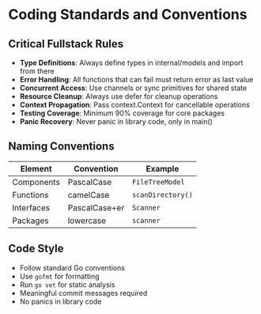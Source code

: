# Coding Standards and Conventions

## Critical Fullstack Rules
- **Type Definitions**: Always define types in internal/models and import from there
- **Error Handling**: All functions that can fail must return error as last value
- **Concurrent Access**: Use channels or sync primitives for shared state
- **Resource Cleanup**: Always use defer for cleanup operations
- **Context Propagation**: Pass context.Context for cancellable operations
- **Testing Coverage**: Minimum 90% coverage for core packages
- **Panic Recovery**: Never panic in library code, only in main()

## Naming Conventions
| Element | Convention | Example |
|---------|------------|---------|
| Components | PascalCase | `FileTreeModel` |
| Functions | camelCase | `scanDirectory()` |
| Interfaces | PascalCase+er | `Scanner` |
| Packages | lowercase | `scanner` |

## Code Style
- Follow standard Go conventions
- Use `gofmt` for formatting
- Run `go vet` for static analysis
- Meaningful commit messages required
- No panics in library code